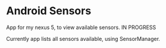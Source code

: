 # Android Sensors

App for my nexus 5, to view available sensors. IN PROGRESS

Currently app lists all sensors available, using SensorManager.
